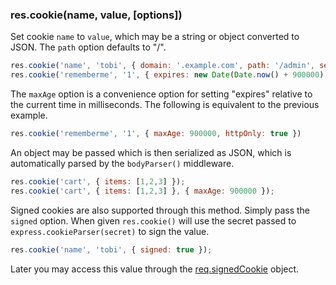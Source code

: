 <h3 id='res.cookie'>res.cookie(name, value, [options])</h3>

Set cookie `name` to `value`, which may be a string or object converted to JSON. The `path`
option defaults to "/".

~~~js
res.cookie('name', 'tobi', { domain: '.example.com', path: '/admin', secure: true });
res.cookie('rememberme', '1', { expires: new Date(Date.now() + 900000), httpOnly: true });
~~~

The `maxAge` option is a convenience option for setting "expires"
relative to the current time in milliseconds. The following is equivalent to
the previous example.

~~~js
res.cookie('rememberme', '1', { maxAge: 900000, httpOnly: true })
~~~

An object may be passed which is then serialized as JSON, which is
automatically parsed by the `bodyParser()` middleware.

~~~js
res.cookie('cart', { items: [1,2,3] });
res.cookie('cart', { items: [1,2,3] }, { maxAge: 900000 });
~~~

Signed cookies are also supported through this method. Simply
pass the `signed` option. When given `res.cookie()`
will use the secret passed to `express.cookieParser(secret)`
to sign the value.

~~~js
res.cookie('name', 'tobi', { signed: true });
~~~

Later you may access this value through the <a href="#req.signedCookies">req.signedCookie</a>
object.
